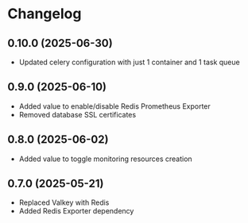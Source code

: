 # Changelog

## 0.10.0 (2025-06-30)
* Updated celery configuration with just 1 container and 1 task queue

## 0.9.0 (2025-06-10)
* Added value to enable/disable Redis Prometheus Exporter 
* Removed database SSL certificates

## 0.8.0 (2025-06-02)
* Added value to toggle monitoring resources creation

## 0.7.0 (2025-05-21)
* Replaced Valkey with Redis
* Added Redis Exporter dependency
